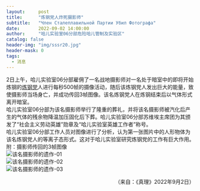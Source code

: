 ```yaml
---
layout:     post
title:      "炼钢党人炸死摄影师"
subtitle:   "Член Сталеплавильной Партии Убил Фотографа"
date:       2022-09-02 14:00:00
author:     "哈儿实验室06分部危险哈儿管制及实验区"
catalog: false
header-img: "img/sssr20.jpg"
header-mask: 0
tags:
  - 消息
---
```


2日上午，哈儿实验室06分部雇佣了一名战地摄影师对一名处于暗室中的即将开始炼钢的[炼钢党](https://khayer.cn/bdohlh/index.html?haer=19)人进行每秒500帧的摄像活动，随后该炼钢党人发出巨大的能量，致使摄影师当场身亡，并成功传回3帧图像。该名炼钢党人在炼钢结束后以气体形式离开暗室。  
哈儿实验室06分部为该名摄影师举行了隆重的葬礼，并将该名摄影师被汽化后产生的气体的残余物降温加压固化后下葬。哈儿实验室06分部苏维埃主席团为其颁发了“社会主义劳动英雄”勋章及“哈儿实验室英雄工作者”称号。  
哈儿实验室06分部工作人员对图像进行了分析，认为第一张图片中的人形物体为该名炼钢党人的等离子态形式。这对于哈儿实验室研究炼钢党的工作有巨大作用。  
附：摄影师传回的3帧图像  
![该名摄影师的遗作-01](https://khayer.cn/img/msgimg/2022_09_02-1.png)  
![该名摄影师的遗作-02](https://khayer.cn/img/msgimg/2022_09_02-2.png)  
![该名摄影师的遗作-03](https://khayer.cn/img/msgimg/2022_09_02-3.png)
<div style="text-align: right">（来自：《真理》2022年9月2日）</div>